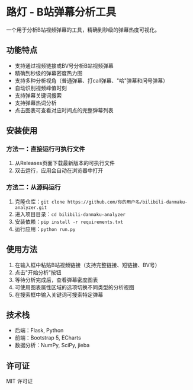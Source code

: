 # 路灯 - B站弹幕分析工具

一个用于分析B站视频弹幕的工具，精确到秒级的弹幕热度可视化。

## 功能特点

- 支持通过视频链接或BV号分析B站视频弹幕
- 精确到秒级的弹幕密度热力图
- 支持多种分析视角（普通弹幕、打call弹幕、"哈"弹幕和问号弹幕）
- 自动识别视频峰值时刻
- 支持弹幕关键词搜索
- 支持弹幕热词分析
- 点击图表可查看对应时间点的完整弹幕列表

## 安装使用

### 方法一：直接运行可执行文件

1. 从Releases页面下载最新版本的可执行文件
2. 双击运行，应用会自动在浏览器中打开

### 方法二：从源码运行

1. 克隆仓库：`git clone https://github.com/你的用户名/bilibili-danmaku-analyzer.git`
2. 进入项目目录：`cd bilibili-danmaku-analyzer`
3. 安装依赖：`pip install -r requirements.txt`
4. 运行应用：`python run.py`

## 使用方法

1. 在输入框中粘贴B站视频链接（支持完整链接、短链接、BV号）
2. 点击"开始分析"按钮
3. 等待分析完成后，查看弹幕密度图表
4. 可使用图表属性区域的选项切换不同类型的分析视图
5. 在搜索框中输入关键词可搜索特定弹幕

## 技术栈

- 后端：Flask, Python
- 前端：Bootstrap 5, ECharts
- 数据分析：NumPy, SciPy, jieba


## 许可证

MIT 许可证 
